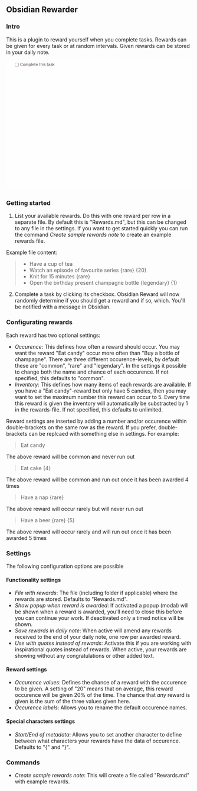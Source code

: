 ## Obsidian Rewarder

### Intro

This is a plugin to reward yourself when you complete tasks. Rewards can be given for every task or at random intervals. Given rewards can be stored in your daily note.

![Example of completing a task](https://raw.githubusercontent.com/Gnopps/obsidian-rewarder/master/Example.gif)

### Getting started

1. List your available rewards. Do this with one reward per row in a separate file. By default this is "Rewards.md", but this can be changed to any file in the settings. If you want to get started quickly you can run the command _Create sample rewards note_ to create an example rewards file.

Example file content:

> -   Have a cup of tea
> -   Watch an episode of favourite series {rare} {20}
> -   Knit for 15 minutes {rare}
> -   Open the birthday present champagne bottle {legendary} {1}

2. Complete a task by clicking its checkbox. Obsidian Reward will now randomly determine if you should get a reward and if so, which. You'll be notified with a message in Obsidian.

### Configurating rewards

Each reward has two optional settings:

-   _Occurence_: This defines how often a reward should occur. You may want the reward "Eat candy" occur more often than "Buy a bottle of champagne". There are three different occurence-levels, by default these are "common", "rare" and "legendary". In the settings it possible to change both the name and chance of each occurence. If not specified, this defaults to "common".
-   _Inventory_: This defines how many items of each rewards are available. If you have a "Eat candy"-reward but only have 5 candies, then you may want to set the maximum number this reward can occur to 5. Every time this reward is given the inventory will automatically be substracted by 1 in the rewards-file. If not specified, this defaults to unlimited.

Reward settings are inserted by adding a number and/or occurence within double-brackets on the same row as the reward. If you prefer, double-brackets can be replcaed with something else in settings. For example:

> Eat candy

The above reward will be common and never run out

> Eat cake {4}

The above reward will be common and run out once it has been awarded 4 times

> Have a nap {rare}

The above reward will occur rarely but will never run out

> Have a beer {rare} {5}

The above reward will occur rarely and will run out once it has been awarded 5 times

### Settings

The following configuration options are possible

#### Functionality settings

-   _File with rewards_: The file (including folder if applicable) where the rewards are stored. Defaults to "Rewards.md".
-   _Show popup when reward is awarded_: If activated a popup (modal) will be shown when a reward is awarded, you'll need to close this before you can continue your work. If deactivated only a timed notice will be shown.
-   _Save rewards in daily note_: When active will amend any rewards received to the end of your daily note, one row per awarded reward.
-   _Use with quotes instead of rewards_: Activate this if you are working with inspirational quotes instead of rewards. When active, your rewards are showing without any congratulations or other added text.

#### Reward settings

-   _Occurence values_: Defines the chance of a reward with the occurence to be given. A setting of "20" means that on average, this reward occurence will be given 20% of the time. The chance that _any_ reward is given is the sum of the three values given here.
-   _Occurence labels_: Allows you to rename the default occurence names.

#### Special characters settings

-   _Start/End of metadata_: Allows you to set another character to define between what characters your rewards have the data of occurence. Defaults to "{" and "}".

### Commands

-   _Create sample rewards note_: This will create a file called "Rewards.md" with example rewards.
